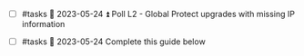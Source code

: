 
- [ ] #tasks 📅 2023-05-24  ⏫ Poll L2 - Global Protect upgrades with missing IP information
- [ ] #tasks 📅 2023-05-24  Complete this guide below

